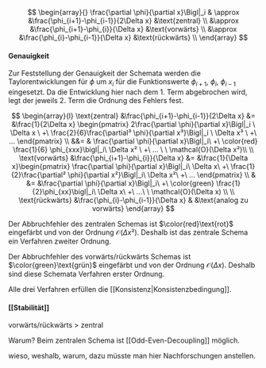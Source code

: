 $$
\begin{array}{}
	\frac{\partial \phi}{\partial x}\Bigl|_i & \approx &\frac{\phi_{i+1}-\phi_{i-1}}{2\Delta x} &\text{zentral} \\
	&\approx &\frac{\phi_{i+1}-\phi_{i}}{\Delta x} &\text{vorwärts} \\
	&\approx &\frac{\phi_{i}-\phi_{i-1}}{\Delta x} &\text{rückwärts} \\
\end{array}
$$

#### Genauigkeit
Zur Feststellung der Genauigkeit der Schemata werden die Taylorentwicklungen für $\phi$ um $x_i$ für die Funktionswerte $\phi_{i+1},\ \phi_i,\ \phi_{i-1}$ eingesetzt. Da die Entwicklung hier nach dem 1. Term abgebrochen wird, legt der jeweils 2. Term die Ordnung des Fehlers fest. 

$$
\begin{array}{l}
	\text{zentral} &\frac{\phi_{i+1}-\phi_{i-1}}{2\Delta x} &= &\frac{1}{2\Delta x} 
	\begin{pmatrix} 2\frac{\partial \phi}{\partial x}\Bigl|_i \ \Delta x \ +\ \frac{2}{6}\frac{\partial³ \phi}{\partial x³}\Bigl|_i \ \Delta x³ \ +\ ... 
	\end{pmatrix} \\
	&&= & \frac{\partial \phi}{\partial x}\Bigl|_i\ +\ \color{red} \frac{1}{6} \phi_{xxx}\bigl|_i\ \Delta x² \ +\ ... \ \ \mathcal{O}(\Delta x²)\\
	\\
	\text{vorwärts}  &\frac{\phi_{i+1}-\phi_{i}}{\Delta x} &= 
	&\frac{1}{\Delta x}\begin{pmatrix} \frac{\partial \phi}{\partial x}\Bigl|_i\ \Delta x\ +\ \frac{1}{2}\frac{\partial² \phi}{\partial x²}\Bigl|_i\ \Delta x²\ +\ ... \end{pmatrix} \\
	& &= &\frac{\partial \phi}{\partial x}\Bigl|_i\ +\ \color{green} \frac{1}{2}\phi_{xx}\bigl|_i\ \Delta x\ +\ ...\ \ \mathcal{O}(\Delta x) \\
	\\
	\text{rückwärts} &\frac{\phi_{i}-\phi_{i-1}}{\Delta x} & &\text{analog zu vorwärts}
\end{array}
$$

Der Abbruchfehler des zentralen Schemas ist $\color{red}\text{rot}$ eingefärbt und von der Ordnung $\mathcal{O}(\Delta x²)$. Deshalb ist das zentrale Schema ein Verfahren zweiter Ordnung.

Der Abbruchfehler des vorwärts/rückwärts Schemas ist $\color{green}\text{grün}$ eingefärbt und von der Ordnung $\mathcal{O}(\Delta x)$. Deshalb sind diese Schemata Verfahren erster Ordnung.

Alle drei Verfahren erfüllen die [[Konsistenz|Konsistenzbedingung]].

#### [[Stabilität]]

vorwärts/rückwärts > zentral 

Warum? Beim zentralen Schema ist [[Odd-Even-Decoupling]] möglich.

wieso, weshalb, warum, dazu müsste man hier Nachforschungen anstellen.